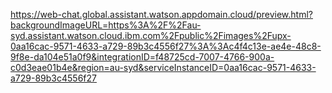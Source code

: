 https://web-chat.global.assistant.watson.appdomain.cloud/preview.html?backgroundImageURL=https%3A%2F%2Fau-syd.assistant.watson.cloud.ibm.com%2Fpublic%2Fimages%2Fupx-0aa16cac-9571-4633-a729-89b3c4556f27%3A%3Ac4f4c13e-ae4e-48c8-9f8e-da104e51a0f9&integrationID=f48725cd-7007-4766-900a-c0d3eae01b4e&region=au-syd&serviceInstanceID=0aa16cac-9571-4633-a729-89b3c4556f27
